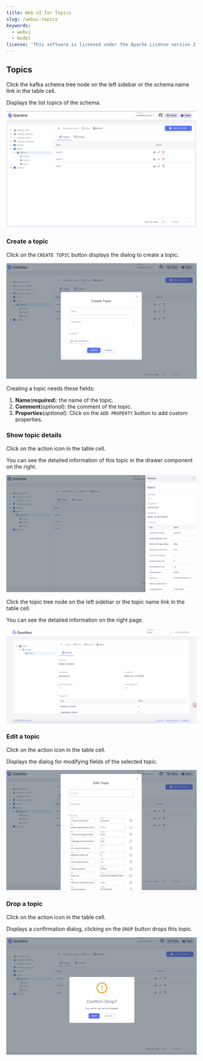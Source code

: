 ```yaml
---
title: Web UI for Topics
slug: /webui-topics
keywords:
  - webui 
  - model
license: 'This software is licensed under the Apache License version 2.'
---
```


## Topics

Click the kafka schema tree node on the left sidebar or the schema name link in the table cell.

Displays the list topics of the schema.

![list-topics](../../assets/webui/list-topics.png)

### Create a topic

Click on the `CREATE TOPIC` button displays the dialog to create a topic.

![create-topic](../../assets/webui/create-topic.png)

Creating a topic needs these fields:

1. **Name**(**_required_**): the name of the topic.
2. **Comment**(_optional_): the comment of the topic.
3. **Properties**(_optional_): Click on the `ADD PROPERTY` button to add custom properties.

### Show topic details

Click on the action icon <Icon icon='bx:show-alt' fontSize='24' /> in the table cell.

You can see the detailed information of this topic in the drawer component on the right.

![topic-details](../../assets/webui/topic-drawer-details.png)

Click the topic tree node on the left sidebar or the topic name link in the table cell.

You can see the detailed information on the right page.

![topic-details](../../assets/webui/topic-details.png)

### Edit a topic

Click on the action icon <Icon icon='mdi:square-edit-outline' fontSize='24' /> in the table cell.

Displays the dialog for modifying fields of the selected topic.

![update-topic-dialog](../../assets/webui/update-topic-dialog.png)

### Drop a topic

Click on the action icon <Icon icon='mdi:delete-outline' fontSize='24' color='red' />
in the table cell.

Displays a confirmation dialog, clicking on the `DROP` button drops this topic.

![delete-topic](../../assets/webui/delete-topic.png)


